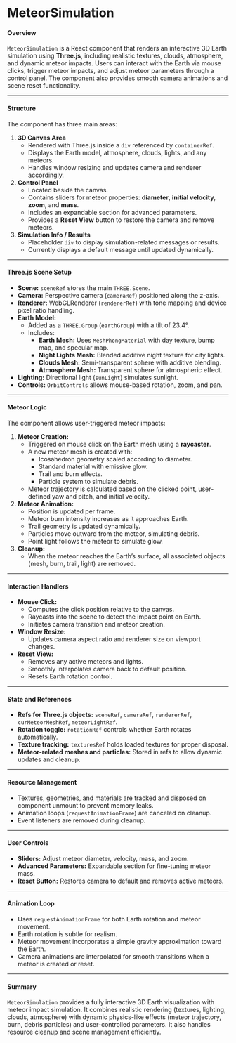 # MeteorSimulation

#### Overview

`MeteorSimulation` is a React component that renders an interactive 3D Earth simulation using **Three.js**, including realistic textures, clouds, atmosphere, and dynamic meteor impacts. Users can interact with the Earth via mouse clicks, trigger meteor impacts, and adjust meteor parameters through a control panel. The component also provides smooth camera animations and scene reset functionality.

***

#### Structure

The component has three main areas:

1. **3D Canvas Area**
   * Rendered with Three.js inside a `div` referenced by `containerRef`.
   * Displays the Earth model, atmosphere, clouds, lights, and any meteors.
   * Handles window resizing and updates camera and renderer accordingly.
2. **Control Panel**
   * Located beside the canvas.
   * Contains sliders for meteor properties: **diameter**, **initial velocity**, **zoom**, and **mass**.
   * Includes an expandable section for advanced parameters.
   * Provides a **Reset View** button to restore the camera and remove meteors.
3. **Simulation Info / Results**
   * Placeholder `div` to display simulation-related messages or results.
   * Currently displays a default message until updated dynamically.

***

#### Three.js Scene Setup

* **Scene:** `sceneRef` stores the main `THREE.Scene`.
* **Camera:** Perspective camera (`cameraRef`) positioned along the z-axis.
* **Renderer:** WebGLRenderer (`rendererRef`) with tone mapping and device pixel ratio handling.
* **Earth Model:**
  * Added as a `THREE.Group` (`earthGroup`) with a tilt of 23.4°.
  * Includes:
    * **Earth Mesh:** Uses `MeshPhongMaterial` with day texture, bump map, and specular map.
    * **Night Lights Mesh:** Blended additive night texture for city lights.
    * **Clouds Mesh:** Semi-transparent sphere with additive blending.
    * **Atmosphere Mesh:** Transparent sphere for atmospheric effect.
* **Lighting:** Directional light (`sunLight`) simulates sunlight.
* **Controls:** `OrbitControls` allows mouse-based rotation, zoom, and pan.

***

#### Meteor Logic

The component allows user-triggered meteor impacts:

1. **Meteor Creation:**
   * Triggered on mouse click on the Earth mesh using a **raycaster**.
   * A new meteor mesh is created with:
     * Icosahedron geometry scaled according to diameter.
     * Standard material with emissive glow.
     * Trail and burn effects.
     * Particle system to simulate debris.
   * Meteor trajectory is calculated based on the clicked point, user-defined yaw and pitch, and initial velocity.
2. **Meteor Animation:**
   * Position is updated per frame.
   * Meteor burn intensity increases as it approaches Earth.
   * Trail geometry is updated dynamically.
   * Particles move outward from the meteor, simulating debris.
   * Point light follows the meteor to simulate glow.
3. **Cleanup:**
   * When the meteor reaches the Earth’s surface, all associated objects (mesh, burn, trail, light) are removed.

***

#### Interaction Handlers

* **Mouse Click:**
  * Computes the click position relative to the canvas.
  * Raycasts into the scene to detect the impact point on Earth.
  * Initiates camera transition and meteor creation.
* **Window Resize:**
  * Updates camera aspect ratio and renderer size on viewport changes.
* **Reset View:**
  * Removes any active meteors and lights.
  * Smoothly interpolates camera back to default position.
  * Resets Earth rotation control.

***

#### State and References

* **Refs for Three.js objects:** `sceneRef`, `cameraRef`, `rendererRef`, `curMeteorMeshRef`, `meteorLightRef`.
* **Rotation toggle:** `rotationRef` controls whether Earth rotates automatically.
* **Texture tracking:** `texturesRef` holds loaded textures for proper disposal.
* **Meteor-related meshes and particles:** Stored in refs to allow dynamic updates and cleanup.

***

#### Resource Management

* Textures, geometries, and materials are tracked and disposed on component unmount to prevent memory leaks.
* Animation loops (`requestAnimationFrame`) are canceled on cleanup.
* Event listeners are removed during cleanup.

***

#### User Controls

* **Sliders:** Adjust meteor diameter, velocity, mass, and zoom.
* **Advanced Parameters:** Expandable section for fine-tuning meteor mass.
* **Reset Button:** Restores camera to default and removes active meteors.

***

#### Animation Loop

* Uses `requestAnimationFrame` for both Earth rotation and meteor movement.
* Earth rotation is subtle for realism.
* Meteor movement incorporates a simple gravity approximation toward the Earth.
* Camera animations are interpolated for smooth transitions when a meteor is created or reset.

***

#### Summary

`MeteorSimulation` provides a fully interactive 3D Earth visualization with meteor impact simulation. It combines realistic rendering (textures, lighting, clouds, atmosphere) with dynamic physics-like effects (meteor trajectory, burn, debris particles) and user-controlled parameters. It also handles resource cleanup and scene management efficiently.
